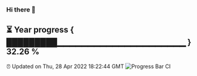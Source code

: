 ### Hi there 👋
⏳ Year progress { █████████▁▁▁▁▁▁▁▁▁▁▁▁▁▁▁▁▁▁▁▁▁ } 32.26 %
---
⏰ Updated on Thu, 28 Apr 2022 18:22:44 GMT
![Progress Bar CI](https://github.com/liununu/liununu/workflows/Progress%20Bar%20CI/badge.svg)
